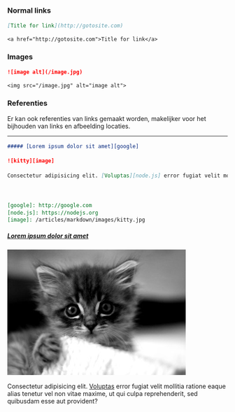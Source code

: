 ### Normal links

```markdown
[Title for link](http://gotosite.com)
```

```markup
<a href="http://gotosite.com">Title for link</a>
```

### Images

```markdown
![image alt](/image.jpg)
```

```markup
<img src="/image.jpg" alt="image alt">
```

### Referenties

Er kan ook referenties van links gemaakt worden, makelijker voor het bijhouden van links en afbeelding locaties.

---

```markdown
##### [Lorem ipsum dolor sit amet][google]

![kitty][image]

Consectetur adipisicing elit. [Voluptas][node.js] error fugiat velit mollitia ratione eaque alias tenetur vel non vitae maxime, ut qui culpa reprehenderit, sed quibusdam esse aut provident?



[google]: http://google.com
[node.js]: https://nodejs.org
[image]: /articles/markdown/images/kitty.jpg
```


##### [Lorem ipsum dolor sit amet][google]

![kitty][image]

Consectetur adipisicing elit. [Voluptas][node.js] error fugiat velit mollitia ratione eaque alias tenetur vel non vitae maxime, ut qui culpa reprehenderit, sed quibusdam esse aut provident?



[google]: http://google.com
[node.js]: https://nodejs.org
[image]: /articles/markdown/images/kitty.jpg